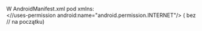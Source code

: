 W AndroidManifest.xml pod xmlns:
<br>  <//uses-permission android:name="android.permission.INTERNET"/> ( bez // na początku)
